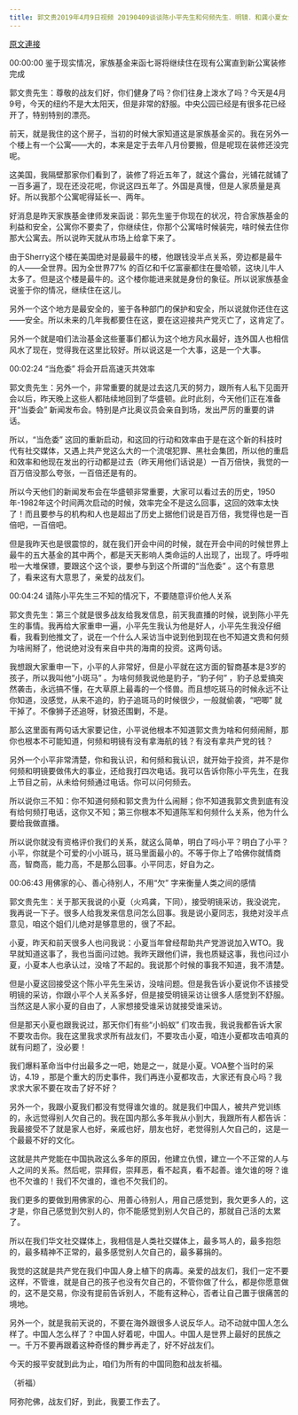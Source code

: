 ```yaml
---
title: 郭文贵2019年4月9日视频 20190409谈谈陈小平先生和何频先生．明镜．和龚小夏女士上次直播时没有说清楚的几个事！
---
```


[原文連接](https://gnews.org/ThreadView/53482255)

00:00:00 鉴于现实情况，家族基金来函七哥将继续住在现有公寓直到新公寓装修完成

郭文贵先生：尊敬的战友们好，你们健身了吗？你们往身上泼水了吗？今天是4月9号，今天的纽约不是大太阳天，但是非常的舒服。中央公园已经是有很多花已经开了，特别特别的漂亮。


前天，就是我住的这个房子，当初的时候大家知道这是家族基金买的。我在另外一个楼上有一个公寓——大的，本来是定于去年八月份要搬，但是呢现在装修还没完呢。


这美国，我隔壁那家你们看到了，装修了将近五年了，就这个露台，光铺花就铺了一百多遍了，现在还没花呢，你说这四五年了。外国是真慢，但是人家质量是真好。所以我那个公寓呢得延长一、两年。


好消息是昨天家族基金律师发来函说：郭先生鉴于你现在的状况，符合家族基金的利益和安全，公寓你不要卖了，你继续住，你那个公寓啥时候装完，啥时候去住你那大公寓去。所以说昨天就从市场上给拿下来了。


由于Sherry这个楼在美国绝对是最最牛的楼，他跟钱没半点关系，旁边都是最牛的人——全世界。因为全世界77% 的百亿和千亿富豪都住在曼哈顿，这块儿牛人太多了。但是这个楼是最牛的。这个楼你能进来就是身份的象征。所以说家族基金说鉴于你的情况，继续住在这儿。


另外一个这个地方是最安全的，鉴于各种部门的保护和安全，所以说就你还住在这——安全。所以未来的几年我都要住在这，要在这迎接共产党灭亡了，这肯定了。


另外一个就是咱们法治基金这些董事们都认为这个地方风水最好，连外国人也相信风水了现在，觉得我在这里比较好。所以说这是一个大事，这是一个大事。


00:02:24  “当危委” 将会开启高速灭共效率

郭文贵先生：另外一个，非常重要的就是过去这几天的努力，跟所有人私下见面开会以后，昨天晚上这些人都陆续地回到了华盛顿。此时此刻，今天他们正在准备开“当委会” 新闻发布会。特别是卢比奥议员会亲自到场，发出严厉的重要的讲话。


所以，“当危委” 这回的重新启动，和这回的行动和效率由于是在这个新的科技时代有社交媒体，又遇上共产党这么大的一个流氓犯罪、黑社会集团，所以他的重启和效率和他现在发出的行动都是过去（昨天用他们话说是）一百万倍快，我觉的一百万倍没那么夸张，一百倍还是有的。


所以今天他们的新闻发布会在华盛顿非常重要，大家可以看过去的历史，1950年-1982年这个时间两次启动的时候，效率完全不是这么回事，这回的效率太快了！而且要参与的机构和人也是超出了历史上据他们说是百万倍，我觉得也是一百倍吧，一百倍吧。


但是我昨天也是很震惊的，就在我们开会中间的时候，就在开会中间的时候世界上最牛的五大基金的其中两个，都是天天影响人类命运的人出现了，出现了。呼呼啦啦一大堆保镖，要跟这个这个谈，要参与到这个所谓的“当危委” 。这个有意思了，看来这有大意思了，亲爱的战友们。


00:04:24  请陈小平先生三不知的情况下，不要随意评价他人关系

郭文贵先生：第三个就是很多战友给我发信息，前天我直播的时候，说到陈小平先生的事情。我再给大家重申一遍，小平先生我认为他是好人，小平先生我没仔细看，我看到他推文了，说在一个什么人采访当中说到他到现在也不知道文贵和何频为啥闹掰了，他说绝对没有来自中共的海南的投资。这两句话。


我想跟大家重申一下，小平的人非常好，但是小平就在这方面的智商基本是3岁的孩子，所以我叫他“小斑马” 。为啥何频我说他是豹子，“豹子何” ，豹子总爱搞突然袭击，永远搞不懂，在大草原上最毒的一个怪兽。而且想吃斑马的时候永远不让你知道，没感觉，从来不追的，豹子追斑马的时候很少，一般就偷袭，“吧唧” 就干掉了。不像狮子还追呀，豺狼还围剿，不是。


那么这里面有两句话大家要记住，小平说他根本不知道郭文贵为啥和何频闹掰，那你也根本不可能知道，何频和明镜有没有拿海航的钱？有没有拿共产党的钱？


另外一个小平非常清楚，你和我认识，和何频和我认识，就开始于投资，并不是你何频和明镜要做伟大的事业，还给我打四次电话。我可以告诉你陈小平先生，在我上节目之前，从未给何频通过电话。你可以问何频去。


所以说你三不知：你不知道何频和郭文贵为什么闹掰；你不知道我郭文贵到底有没有给何频打电话，这你又不知；第三你根本不知道陈军和何频什么关系，他为什么要给我做直播。


所以说你就没有资格评价我们的关系，就这么简单，明白了吗小平？明白了小平？小平，你就是个可爱的小小斑马，斑马里面最小的。不等于你上了哈佛你就情商高，智商高，能力高，不是那么回事。小平同志，好自为之。


00:06:43 用佛家的心、善心待别人，不用“欠” 字来衡量人类之间的感情

郭文贵先生：关于那天我说的小夏（火鸡龚，下同），接受明镜采访，我没说完，我再说一下子。很多人给我发来信息问怎么回事。我是说小夏同志，我绝对没半点意见，咱这个姐们儿绝对是够意思的，很了不起。


小夏，昨天和前天很多人也问我说：小夏当年曾经帮助共产党游说加入WTO。我早就知道这事了，我也当面问过她。我昨天跟他们讲，我也质疑这事，我也问过小夏，小夏本人也承认过，没啥了不起的。我说那个时候的事我不知道，我不清楚。


但是小夏这回接受这个陈小平先生采访，没啥问题。但是我告诉小夏说你不该接受明镜的采访，你跟小平个人关系多好，但是接受明镜采访让很多人感觉到不舒服。当然这是人家小夏的自由了，人家想接受谁采访就接受谁采访。


但是那天小夏也跟我说过，那天你们有些“小蚂蚁” 们攻击我，我说我都告诉大家不要攻击你。我在这里我求求所有战友们，不要攻击小夏，咱连小夏都攻击咱真的就有问题了，没必要！


我们爆料革命当中付出最多之一吧，她是之一，就是小夏。VOA整个当时的采访，4.19 ，那是个重大的历史事件，我们再连小夏都攻击，大家还有良心吗？我求求大家不要在攻击了好不好？


另外一个，我跟小夏我们都没有觉得谁欠谁的。就是我们中国人，被共产党训练的，永远觉得别人欠自己的。我在国内那么多年我从小到大，我跟所有人都告诉：我最接受不了就是家人也好，亲戚也好，朋友也好，老觉得别人欠自己的，这是一个最最不好的文化。


这就是共产党能在中国执政这么多年的原因，他建立仇恨，建立一个不正常的人与人之间的关系。然后呢，崇拜假，崇拜恶，看不起真，看不起善。谁欠谁的呀？谁也不欠谁的！我们不欠谁的，谁也不欠我们的。


我们更多的要做到用佛家的心、用善心待别人，用自己感觉到，我欠更多人的，这才是，你自己感觉到欠别人的，你不能感觉到别人欠自己的，那就自己活的太累了。


所以在我们华文社交媒体上，我相信是人类社交媒体上，最多骂人的，最多抱怨的，最多精神不正常的，最多感觉别人欠自己的，最多募捐的。


我觉的这就是共产党在我们中国人身上植下的病毒。亲爱的战友们，我们一定不要这样，不管谁，就是自己的孩子也没有欠自己的，不管你做了什么，都是你愿意做的，这不是交易，你没有提前告诉别人，不能有这种心，否者让自己置于很痛苦的境地。


另外一个，就是我前天说的，不要在海外跟很多人说反华人。动不动就中国人怎么样了。中国人怎么样了？中国人好着呢，中国人。中国人是世界上最好的民族之一。千万不要再跟着这种奇怪的舞步再走了，好不好战友们。


今天的报平安就到此为止，咱们为所有的中国同胞和战友祈福。


（祈福）


阿弥陀佛，战友们好，到此，我要工作去了。
